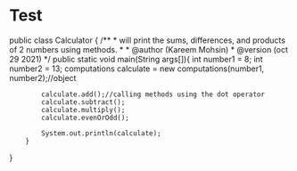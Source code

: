 # Test
public class Calculator {
	/**
	 * will print the sums, differences, and products of 2 numbers using methods.
	 *
	 * @author (Kareem Mohsin)
	 * @version (oct 29 2021)
	 */
	    public static void main(String args[]){
	        int number1 = 8;
	        int number2 = 13;
	        computations calculate = new computations(number1, number2);//object
	        
	        calculate.add();//calling methods using the dot operator
	        calculate.subtract();
	        calculate.multiply();
	        calculate.evenOrOdd();
	        
	        System.out.println(calculate);
	    }
	
}
